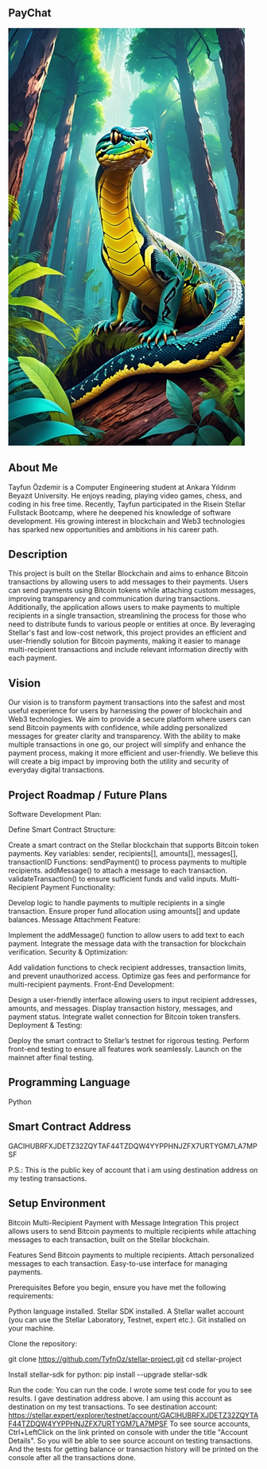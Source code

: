 ## PayChat
![Team Logo](https://github.com/TyfnOz/stellar-project/blob/master/logo.png)
## About Me
Tayfun Özdemir is a Computer Engineering student at Ankara Yıldırım Beyazıt University. 
He enjoys reading, playing video games, chess, and coding in his free time. 
Recently, Tayfun participated in the Risein Stellar Fullstack Bootcamp, where he deepened his knowledge of software development. 
His growing interest in blockchain and Web3 technologies has sparked new opportunities and ambitions in his career path.

## Description
This project is built on the Stellar Blockchain and aims to enhance Bitcoin transactions by allowing users to add messages to their payments. 
Users can send payments using Bitcoin tokens while attaching custom messages, improving transparency and communication during transactions.
Additionally, the application allows users to make payments to multiple recipients in a single transaction, streamlining the process for those who need to distribute funds to various people or entities at once.
By leveraging Stellar's fast and low-cost network, this project provides an efficient and user-friendly solution for Bitcoin payments, making it easier to manage multi-recipient transactions and include relevant information directly with each payment.

## Vision
Our vision is to transform payment transactions into the safest and most useful experience for users by harnessing the power of blockchain and Web3 technologies. 
We aim to provide a secure platform where users can send Bitcoin payments with confidence, while adding personalized messages for greater clarity and transparency. 
With the ability to make multiple transactions in one go, our project will simplify and enhance the payment process, making it more efficient and user-friendly. 
We believe this will create a big impact by improving both the utility and security of everyday digital transactions.

## Project Roadmap / Future Plans
Software Development Plan:

Define Smart Contract Structure:

Create a smart contract on the Stellar blockchain that supports Bitcoin token payments.
Key variables:
sender, recipients[], amounts[], messages[], transactionID
Functions:
sendPayment() to process payments to multiple recipients.
addMessage() to attach a message to each transaction.
validateTransaction() to ensure sufficient funds and valid inputs.
Multi-Recipient Payment Functionality:

Develop logic to handle payments to multiple recipients in a single transaction.
Ensure proper fund allocation using amounts[] and update balances.
Message Attachment Feature:

Implement the addMessage() function to allow users to add text to each payment.
Integrate the message data with the transaction for blockchain verification.
Security & Optimization:

Add validation functions to check recipient addresses, transaction limits, and prevent unauthorized access.
Optimize gas fees and performance for multi-recipient payments.
Front-End Development:

Design a user-friendly interface allowing users to input recipient addresses, amounts, and messages.
Display transaction history, messages, and payment status.
Integrate wallet connection for Bitcoin token transfers.
Deployment & Testing:

Deploy the smart contract to Stellar’s testnet for rigorous testing.
Perform front-end testing to ensure all features work seamlessly.
Launch on the mainnet after final testing.

## Programming Language
Python

## Smart Contract Address
GACIHUBRFXJDETZ32ZQYTAF44TZDQW4YYPPHNJZFX7URTYGM7LA7MPSF

P.S.: This is the public key of account that i am using destination address
on my testing transactions. 

## Setup Environment
Bitcoin Multi-Recipient Payment with Message Integration
This project allows users to send Bitcoin payments to multiple recipients while attaching messages to each transaction, built on the Stellar blockchain.

Features
Send Bitcoin payments to multiple recipients.
Attach personalized messages to each transaction.
Easy-to-use interface for managing payments.

Prerequisites
Before you begin, ensure you have met the following requirements:

Python language installed.
Stellar SDK installed.
A Stellar wallet account (you can use the Stellar Laboratory, Testnet, expert etc.).
Git installed on your machine.

Clone the repository:

git clone https://github.com/TyfnOz/stellar-project.git
cd stellar-project

Install stellar-sdk for python:
pip install --upgrade stellar-sdk

Run the code:
You can run the code. I wrote some test code for you to see results.
I gave destination address above. I am using this account as destination on my test transactions.
To see destination account: https://stellar.expert/explorer/testnet/account/GACIHUBRFXJDETZ32ZQYTAF44TZDQW4YYPPHNJZFX7URTYGM7LA7MPSF
To see source accounts, Ctrl+LeftClick on the link printed on console with under the title "Account Details".
So you will be able to see source account on testing transactions.
And the tests for getting balance or transaction history will be printed on the console
after all the transactions done.

